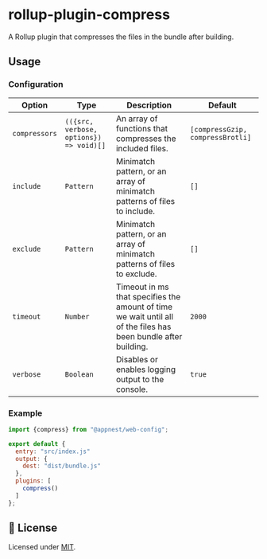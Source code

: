 # rollup-plugin-compress

A Rollup plugin that compresses the files in the bundle after building.

## Usage

### Configuration

Option   |   Type        |    Description     |    Default
---------| --------------| ------------------ | ---------------------------------
`compressors` | `(({src, verbose, options}) => void)[]` | An array of functions that compresses the included files. | `[compressGzip, compressBrotli]`
`include` | `Pattern` | Minimatch pattern, or an array of minimatch patterns of files to include. | `[]`
`exclude` | `Pattern` | Minimatch pattern, or an array of minimatch patterns of files to exclude. | `[]`
`timeout` | `Number` | Timeout in ms that specifies the amount of time we wait until all of the files has been bundle after building. | `2000`
`verbose` | `Boolean` | Disables or enables logging output to the console. | `true`

### Example

```js
import {compress} from "@appnest/web-config";

export default {
  entry: "src/index.js"
  output: {
    dest: "dist/bundle.js"
  },
  plugins: [
    compress()
  ]
};
```

## 🎉 License

Licensed under [MIT](https://opensource.org/licenses/MIT).

